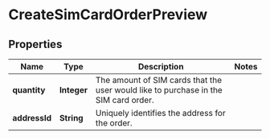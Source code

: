 

# CreateSimCardOrderPreview


## Properties

Name | Type | Description | Notes
------------ | ------------- | ------------- | -------------
**quantity** | **Integer** | The amount of SIM cards that the user would like to purchase in the SIM card order. | 
**addressId** | **String** | Uniquely identifies the address for the order. | 



